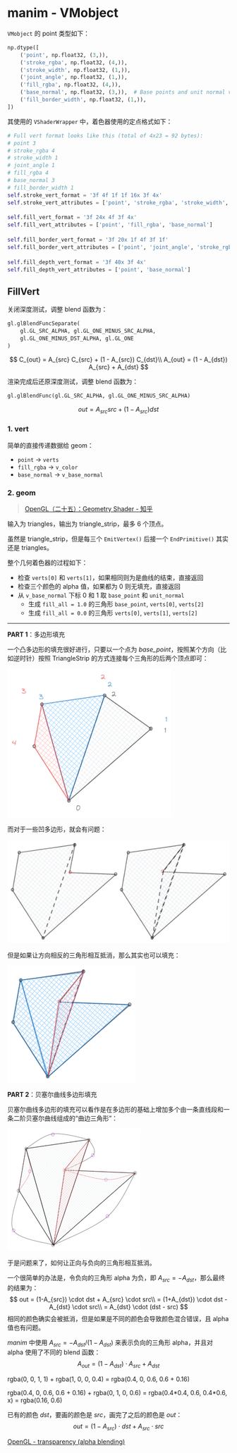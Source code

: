 # manim - VMobject

`VMobject` 的 point 类型如下：

```python
np.dtype([
    ('point', np.float32, (3,)),
    ('stroke_rgba', np.float32, (4,)),
    ('stroke_width', np.float32, (1,)),
    ('joint_angle', np.float32, (1,)),
    ('fill_rgba', np.float32, (4,)),
    ('base_normal', np.float32, (3,)),  # Base points and unit normal vectors are interleaved in this array
    ('fill_border_width', np.float32, (1,)),
])
```

其使用的 `VShaderWrapper` 中，着色器使用的定点格式如下：

```python
# Full vert format looks like this (total of 4x23 = 92 bytes):
# point 3
# stroke_rgba 4
# stroke_width 1
# joint_angle 1
# fill_rgba 4
# base_normal 3
# fill_border_width 1
self.stroke_vert_format = '3f 4f 1f 1f 16x 3f 4x'
self.stroke_vert_attributes = ['point', 'stroke_rgba', 'stroke_width', 'joint_angle', 'unit_normal']

self.fill_vert_format = '3f 24x 4f 3f 4x'
self.fill_vert_attributes = ['point', 'fill_rgba', 'base_normal']

self.fill_border_vert_format = '3f 20x 1f 4f 3f 1f'
self.fill_border_vert_attributes = ['point', 'joint_angle', 'stroke_rgba', 'unit_normal', 'stroke_width']

self.fill_depth_vert_format = '3f 40x 3f 4x'
self.fill_depth_vert_attributes = ['point', 'base_normal']
```

## FillVert

关闭深度测试，调整 blend 函数为：

```python
gl.glBlendFuncSeparate(
    gl.GL_SRC_ALPHA, gl.GL_ONE_MINUS_SRC_ALPHA,
    gl.GL_ONE_MINUS_DST_ALPHA, gl.GL_ONE
)
```

$$
C_{out} = A_{src} C_{src} + (1 - A_{src}) C_{dst}\\
A_{out} = (1 - A_{dst}) A_{src} + A_{dst}
$$

渲染完成后还原深度测试，调整 blend 函数为：

```python
gl.glBlendFunc(gl.GL_SRC_ALPHA, gl.GL_ONE_MINUS_SRC_ALPHA)
```

$$
out = A_{src}src + (1 - A_{src}) dst
$$





### 1. vert

简单的直接传递数据给 geom：

- `point` -> `verts`
- `fill_rgba` -> `v_color`
- `base_normal` -> `v_base_normal`

### 2. geom

> [OpenGL（二十五）：Geometry Shader - 知乎](https://zhuanlan.zhihu.com/p/633225923)

输入为 triangles，输出为 triangle_strip，最多 6 个顶点。

虽然是 triangle_strip，但是每三个 `EmitVertex()` 后接一个 `EndPrimitive()` 其实还是 triangles。

整个几何着色器的过程如下：

- 检查 `verts[0]` 和 `verts[1]`，如果相同则为是曲线的结束，直接返回
- 检查三个颜色的 alpha 值，如果都为 0 则无填充，直接返回
- 从 `v_base_normal` 下标 0 和 1 取 `base_point` 和 `unit_normal`
    - 生成 `fill_all = 1.0` 的三角形 `base_point`, `verts[0]`, `verts[2]`
    - 生成 `fill_all = 0.0` 的三角形 `verts[0]`, `verts[1]`, `verts[2]`

---

**PART 1**：多边形填充

一个凸多边形的填充很好进行，只要以一个点为 *base_point*，按照某个方向（比如逆时针）按照 TriangleStrip 的方式连接每个三角形的后两个顶点即可：

![image-20241122193239489](./assets/image-20241122193239489.png)

而对于一些凹多边形，就会有问题：

![image-20241122194333243](./assets/image-20241122194333243.png)

但是如果让方向相反的三角形相互抵消，那么其实也可以填充：

![image-20241122194358700](./assets/image-20241122194358700.png)

**PART 2**：贝塞尔曲线多边形填充

贝塞尔曲线多边形的填充可以看作是在多边形的基础上增加多个由一条直线段和一条二阶贝塞尔曲线组成的“曲边三角形”：

![image-20241122205447011](./assets/image-20241122205447011.png)

于是问题来了，如何让正向与负向的三角形相互抵消。

一个很简单的办法是，令负向的三角形 alpha 为负，即 $A_{src} = - A_{dst}$，那么最终的结果为：
$$
out
= (1-A_{src}) \cdot dst +  A_{src} \cdot src\\
= (1+A_{dst}) \cdot dst - A_{dst} \cdot src\\
= A_{dst} \cdot (dst - src)
$$
相同的颜色确实会被抵消，但是如果是不同的颜色会导致颜色混合错误，且 alpha 值也有问题。

*manim* 中使用 $A_{src} = - A_{dst} / (1-A_{dst})$ 来表示负向的三角形 alpha，并且对 alpha 使用了不同的 blend 函数：
$$
A_{out} = (1-A_{dst}) \cdot A_{src} + A_{dst}
$$



rgba(0, 0, 1, 1) + rgba(1, 0, 0, 0.4) = rgba(0.4, 0, 0.6, 0.6 + 0.16)

rgba(0.4, 0, 0.6, 0.6 + 0.16) + rgba(0, 1, 0, 0.6) = rgba(0.4\*0.4, 0.6, 0.4\*0.6, x) = rgba(0.16, 0.6)

已有的颜色 $dst$，要画的颜色是 $src$，画完了之后的颜色是 $out$：
$$
out = (1-A_{src}) \cdot dst +  A_{src} \cdot src
$$

[OpenGL - transparency (alpha blending)](https://www.youtube.com/watch?v=wVkLeaWQOlQ)
